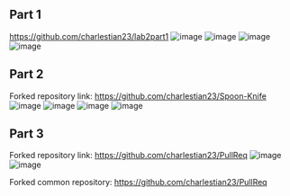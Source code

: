 ## Part 1
https://github.com/charlestian23/lab2part1
![image](https://user-images.githubusercontent.com/46334090/171882016-021c121a-7f48-4ef2-8f08-8ec360e97c38.png)
![image](https://user-images.githubusercontent.com/46334090/171882131-02fac614-1662-4a5d-9656-0b16d2226630.png)
![image](https://user-images.githubusercontent.com/46334090/171882279-5385ff5d-ead2-4a62-8d4d-96857fee3f1c.png)
![image](https://user-images.githubusercontent.com/46334090/171882324-60793d06-9259-4f04-acc7-96b5afdc4f62.png)

## Part 2
Forked repository link: https://github.com/charlestian23/Spoon-Knife
![image](https://user-images.githubusercontent.com/46334090/171883940-37504da5-4fb9-43c0-a2c1-a391c7c3b430.png)
![image](https://user-images.githubusercontent.com/46334090/171884253-ca23d6e6-f284-48ec-b772-8dffc9a053e6.png)
![image](https://user-images.githubusercontent.com/46334090/171884544-8e67c862-e782-4c20-aaf3-47b2fe885cd0.png)
![image](https://user-images.githubusercontent.com/46334090/171884833-ec5e349c-05f4-473d-86d3-edb2844eb6b8.png)

## Part 3
Forked repository link: https://github.com/charlestian23/PullReq
![image](https://user-images.githubusercontent.com/46334090/171892722-0f39bb20-ff81-4c3d-ae31-f40916466ea0.png)
![image](https://user-images.githubusercontent.com/46334090/171895461-3c6abd86-96f3-4f70-b8ea-bc4ac6127bfa.png)

Forked common repository: https://github.com/charlestian23/PullReq
